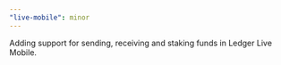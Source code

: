```yaml
---
"live-mobile": minor
---
```


Adding support for sending, receiving and staking funds in Ledger Live Mobile.
